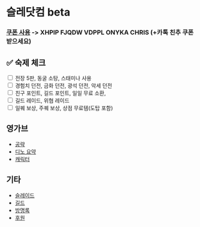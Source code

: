 # 슬레닷컴 beta

### [쿠폰 사용](https://legendofheroes-fow.com/KR/coupon?v=KR) -> XHPIP FJQDW VDPPL ONYKA CHRIS (+카톡 친추 쿠폰 받으세요)

## ✅ 숙제 체크

<form>
  <input type="checkbox" id="task1" onchange="saveCheckboxState('task1')">
  <label for="task1">전장 5판, 동굴 소탕, 스태미나 사용</label><br>

  <input type="checkbox" id="task2" onchange="saveCheckboxState('task2')">
  <label for="task2">경험치 던전, 금화 던전, 광석 던전, 악세 던전</label><br>

  <input type="checkbox" id="task3" onchange="saveCheckboxState('task3')">
  <label for="task3">친구 포인트, 길드 포인트, 일일 무료 소환, </label><br>

  <input type="checkbox" id="task4" onchange="saveCheckboxState('task4')">
  <label for="task4">길드 레이드, 위협 레이드</label><br>

  <input type="checkbox" id="task5" onchange="saveCheckboxState('task5')">
  <label for="task5">일퀘 보상, 주퀘 보상, 상점 무료템(도탑 포함)</label><br>
</form>

<script>
  function saveCheckboxState(id) {
    localStorage.setItem(id, document.getElementById(id).checked);
  }

  function loadCheckboxState() {
    document.querySelectorAll("input[type=checkbox]").forEach((checkbox) => {
      checkbox.checked = localStorage.getItem(checkbox.id) === "true";
    });
  }

  window.onload = loadCheckboxState;
</script>



## 영가브
- [공략](https://LOHslade.github.io/tip)
- [디노 요약](https://LOHslade.github.io/director)
- [캐릭터](https://LOHslade.github.io/character)

## 기타
- [슬레이드](https://LOHslade.github.io/diary)
- [길드](https://LOHslade.github.io/guild)
- [방명록](https://LOHslade.github.io/contact)
- [후원](https://LOHslade.github.io/donate)
